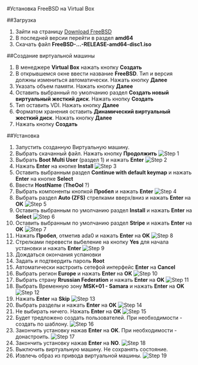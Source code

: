#Установка FreeBSD на Virtual Box

##Загрузка
  1. Зайти на страницу <a href="https://www.freebsd.org/where.html">Download FreeBSD</a>
  2. В последней версии перейти в раздел **amd64**
  3. Скачать файл **FreeBSD-...-RELEASE-amd64-disc1.iso**
  
##Создание виртуальной машины
  1. В менеджере **Virtual Box** нажать кнопку **Создать**
  2. В открывшемся окне ввести название **FreeBSD**. Тип и версия должны измениться автоматически. Нажать кнопку **Далее**
  3. Указать объем памяти. Нажать кнопку **Далее**
  4. Оставить выбранный по умолчанию раздел **Создать новый виртуальный жесткий диск**. Нажать кнопку **Создать**
  5. Тип оставить VDI. Нажать кнопку **Далее**
  6. Форматом хранения оставить **Динамический виртуальный жесткий диск**. Нажать кнопку **Далее**
  7. Нажать кнопку **Создать**
  
##Установка
  1. Запустить созданную Виртуальную машину.
  2. Выбрать скачанный файл. Нажать кнопку **Продолжить**
  ![Step 1](https://i.ibb.co/YdDp0fX/001.jpg)
  3. Выбрать **Boot Multi User** (раздел 1) и нажать **Enter**
  ![Step 2](https://i.ibb.co/gSsfp36/002.jpg)
  4. Нажать **Enter** на кнопке **Install**
  ![Step 3](https://i.ibb.co/9N5N3Pd/003.jpg)
  5. Оставить выбранным раздел **Continue with default keymap** и нажать **Enter** на кнопке **Select**
  6. Ввести **HostName** (**TheOol** ?)
  7. Выбрать компоненты кнопкой **Пробел** и нажать **Enter**
  ![Step 4](https://i.ibb.co/M6fgxjd/004.jpg) 
  8. Выбрать раздел **Auto (ZFS)** стрелками вверх/вниз и нажать **Enter** на **OK**
  ![Step 5](https://i.ibb.co/VjRjQ3f/005.jpg)
  9. Оставить выбранным по умолчанию раздел **Install** и нажать **Enter** на **Select**
  ![Step 6](https://i.ibb.co/6gy38vT/006.jpg)
  10. Оставить выбранным по умолчанию раздел **Stripe** и нажать **Enter** на **OK**
  ![Step 7](https://i.ibb.co/CKKj8Wr/007.jpg)
  11. Нажать **Пробел**, отметив ada0 и нажать **Enter** на **OK**
  ![Step 8](https://i.ibb.co/vBB3nn0/008.jpg)
  12. Стрелками перевести выбеление на кнопку **Yes** для начала установки и нажать **Enter** 
  ![Step 9](https://i.ibb.co/mCLhvLX/009.jpg)
  13. Дождаться окончания успановки
  14. Задать и подтвердить пароль **Root**
  15. Автоматически настроить сетефой интерфейс **Enter** на **Cancel**
  16. Выбрать регион **Europe** и нажать **Enter** на **OK**
  ![Step 10](https://i.ibb.co/RCqY6dz/010.jpg)
  17. Выбрать страну **Rrussian Federation** и нажать **Enter** на **OK**
  ![Step 11](https://i.ibb.co/bNZZyk4/011.jpg)
  18. Выбрать Временную зону **MSK+01 - Samara** и нажать **Enter** на **OK**
  ![Step 12](https://i.ibb.co/zR4kkFB/012.jpg)
  19. Нажать **Enter** на **Skip**
  ![Step 13](https://i.ibb.co/pzrydQj/013.jpg)
  20. Выбрать разделы и нажать **Enter** на **OK**
  ![Step 14](https://i.ibb.co/XVmy13j/014.jpg)
  21. Не выбирать ничего. Нажать **Enter** на **OK**
  ![Step 15](https://i.ibb.co/NSMqRWh/015.jpg)
  22. Будет тредложено создать пользователей. При необходимости - создать по шаблону.
  ![Step 16](https://i.ibb.co/MpJbzdw/016.jpg)
  23. Закончить установку нажав **Enter** на **OK**. При необходимости - донастроить.
  ![Step 17](https://i.ibb.co/LzSJ0wm/017.jpg)
  24. Закончить установку нажав **Enter** на **NO**.
  ![Step 18](https://i.ibb.co/k3jJjP6/018.jpg)
  25. Выключить виртуальную машину. Не сохранять состояние.
  26. Извлечь образ из привода виртуальной машины.
  ![Step 19](https://i.ibb.co/84VyXpV/019.jpg)